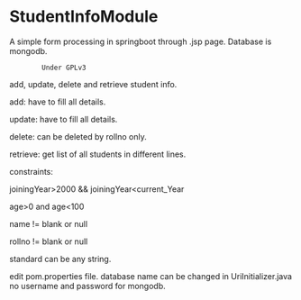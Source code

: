 # StudentInfoModule
A simple form processing in springboot through .jsp page. Database is mongodb.

            Under GPLv3

add, update, delete and retrieve student info. 

add: have to fill all details. 

update: have to fill all details. 

delete: can be deleted by rollno only. 

retrieve: get list of all students in different lines. 


constraints: 

joiningYear>2000 && joiningYear<current_Year 

age>0 and age<100 

name != blank or null 

rollno != blank or null 

standard can be any string. 


edit pom.properties file.
database name can be changed in UriInitializer.java
no username and password for mongodb.

